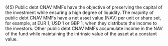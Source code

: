 (45) Public debt CNAV MMFs have the objective of preserving the capital of the investment while ensuring a high degree of liquidity. The majority of public debt CNAV MMFs have a net asset value (NAV) per unit or share set, for example, at EUR 1, USD 1 or GBP 1, when they distribute the income to the investors. Other public debt CNAV MMFs accumulate income in the NAV of the fund while maintaining the intrinsic value of the asset at a constant value.